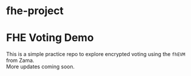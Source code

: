 # fhe-project
# FHE Voting Demo

This is a simple practice repo to explore encrypted voting using the `fhEVM` from Zama.  
More updates coming soon.
